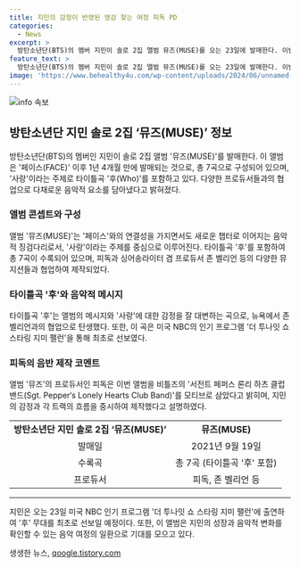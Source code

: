 ```yaml
---
title: 지민의 감정이 반영된 영감 찾는 여정 피독 PD
categories:
  - News
excerpt: >
  방탄소년단(BTS)의 멤버 지민이 솔로 2집 앨범 뮤즈(MUSE)를 오는 23일에 발매한다. 이번 앨범은 사랑을 주제로, 타이틀곡 후(Who)를 포함해 총 7곡이 수록된다. 앨범에는 피독을 비롯한 다양한 뮤지션이 참여했으며, 뉴욕과 로스앤젤레스에서 제작되어 전반적으로 행복하고 긍정적인 에너지가 느껴진다고 소개되었다. 또한, 이번 앨범이 비틀즈의 서전트 페퍼스 론리 하츠 클럽 밴드(Sgt. Pepper‘s Lonely Hearts Club Band)를 모티브로 한 컨셉츄얼한 음반이라고 하며, 뮤즈를 통해 설레는 감정을 담았다고 설명했다. 지민은 23일 미국 NBC의 더 투나잇 쇼 스타링 지미 팰런에 출연하여 타이틀곡 후의 무대를 최초로 선보일 예정이다.
feature_text: >
  방탄소년단(BTS)의 멤버 지민이 솔로 2집 앨범 뮤즈(MUSE)를 오는 23일에 발매한다. 이번 앨범은 사랑을 주제로, 타이틀곡 후(Who)를 포함해 총 7곡이 수록된다. 앨범에는 피독을 비롯한 다양한 뮤지션이 참여했으며, 뉴욕과 로스앤젤레스에서 제작되어 전반적으로 행복하고 긍정적인 에너지가 느껴진다고 소개되었다. 또한, 이번 앨범이 비틀즈의 서전트 페퍼스 론리 하츠 클럽 밴드(Sgt. Pepper‘s Lonely Hearts Club Band)를 모티브로 한 컨셉츄얼한 음반이라고 하며, 뮤즈를 통해 설레는 감정을 담았다고 설명했다. 지민은 23일 미국 NBC의 더 투나잇 쇼 스타링 지미 팰런에 출연하여 타이틀곡 후의 무대를 최초로 선보일 예정이다.
image: 'https://www.behealthy4u.com/wp-content/uploads/2024/06/unnamed-file.png'
---
```


<p><img src="https://www.behealthy4u.com/wp-content/uploads/2024/06/unnamed-file.png" alt="info 속보" /></p>

<h2 data-ke-size="size26">방탄소년단 지민 솔로 2집 ‘뮤즈(MUSE)’ 정보</h2>

<p data-ke-size="size16">방탄소년단(BTS)의 멤버인 지민이 솔로 2집 앨범 '뮤즈(MUSE)'를 발매한다. 이 앨범은 '페이스(FACE)' 이후 1년 4개월 만에 발매되는 것으로, 총 7곡으로 구성되어 있으며, '사랑'이라는 주제로 타이틀곡 '후(Who)'를 포함하고 있다. 다양한 프로듀서들과의 협업으로 다채로운 음악적 요소를 담아냈다고 밝혀졌다.</p>

<h3 data-ke-size="size24">앨범 콘셉트와 구성</h3>

<p data-ke-size="size16">앨범 '뮤즈(MUSE)'는 '페이스'와의 연결성을 가지면서도 새로운 챕터로 이어지는 음악적 징검다리로서, '사랑'이라는 주제를 중심으로 이루어진다. 타이틀곡 '후'를 포함하여 총 7곡이 수록되어 있으며, 피독과 싱어송라이터 겸 프로듀서 존 벨리언 등의 다양한 뮤지션들과 협업하여 제작되었다.</p>

<h3 data-ke-size="size24">타이틀곡 '후'와 음악적 메시지</h3>

<p data-ke-size="size16">타이틀곡 '후'는 앨범의 메시지와 '사랑'에 대한 감정을 잘 대변하는 곡으로, 뉴욕에서 존 벨리언과의 협업으로 탄생했다. 또한, 이 곡은 미국 NBC의 인기 프로그램 '더 투나잇 쇼 스타링 지미 팰런'을 통해 최초로 선보였다.</p>

<h3 data-ke-size="size24">피독의 음반 제작 코멘트</h3>

<p data-ke-size="size16">앨범 '뮤즈'의 프로듀서인 피독은 이번 앨범을 비틀즈의 '서전트 페퍼스 론리 하츠 클럽 밴드(Sgt. Pepper‘s Lonely Hearts Club Band)'를 모티브로 삼았다고 밝히며, 지민의 감정과 각 트랙의 흐름을 중시하여 제작했다고 설명하였다.</p>

<table>
    <tr>
        <td style="text-align: center; height: 17px;"><b>방탄소년단 지민 솔로 2집 ‘뮤즈(MUSE)’</b></td>
        <td style="text-align: center; height: 17px;"><b>뮤즈(MUSE)</b></td>
    </tr>
    <tr>
        <td style="text-align: center; height: 17px;">발매일</td>
        <td style="text-align: center; height: 17px;">2021년 9월 19일</td>
    </tr>
    <tr>
        <td style="text-align: center; height: 17px;">수록곡</td>
        <td style="text-align: center; height: 17px;">총 7곡 (타이틀곡 '후' 포함)</td>
    </tr>
    <tr>
        <td style="text-align: center; height: 17px;">프로듀서</td>
        <td style="text-align: center; height: 17px;">피독, 존 벨리언 등</td>
    </tr>
</table>

<hr data-ke-size="size24">

<p data-ke-size="size16">지민은 오는 23일 미국 NBC 인기 프로그램 '더 투나잇 쇼 스타링 지미 팰런'에 출연하여 '후' 무대를 최초로 선보일 예정이다. 또한, 이 앨범은 지민의 성장과 음악적 변화를 확인할 수 있는 음악 여정의 일환으로 기대를 모으고 있다.</p>
생생한 뉴스, <a href="https://qoogle.tistory.com" rel="dofollow">qoogle.tistory.com</a>


